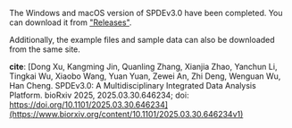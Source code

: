 The Windows and macOS version of SPDEv3.0 have been completed. You can download it from ["Releases"](https://github.com/simon19891216/SPDE/releases/tag/database).

Additionally, the example files and sample data can also be downloaded from the same site.

**cite**: 
[Dong Xu, Kangming Jin, Quanling Zhang, Xianjia Zhao, Yanchun Li, Tingkai Wu, Xiaobo Wang, Yuan Yuan, Zewei An, Zhi Deng, Wenguan Wu, Han Cheng. SPDEv3.0: A Multidisciplinary Integrated Data Analysis Platform. bioRxiv 2025, 2025.03.30.646234; doi: https://doi.org/10.1101/2025.03.30.646234](https://www.biorxiv.org/content/10.1101/2025.03.30.646234v1)
